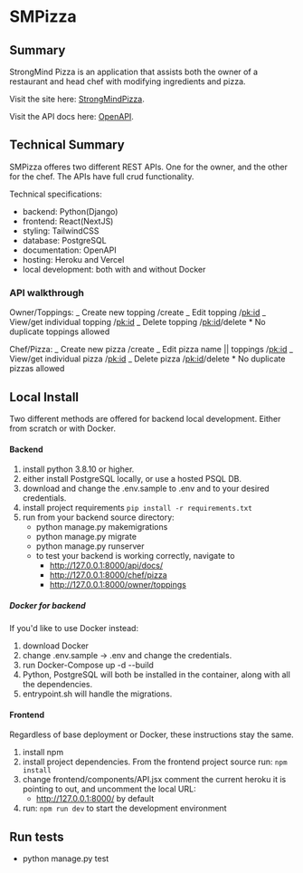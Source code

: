 # SMPizza

## Summary

StrongMind Pizza is an application that assists both the owner of a restaurant and head chef with modifying ingredients and pizza.

Visit the site here: [StrongMindPizza](https://strongmindpizza.vercel.app/).

Visit the API docs here: [OpenAPI](https://desolate-inlet-48037.herokuapp.com/api/docs/).

## Technical Summary

SMPizza offeres two different REST APIs. One for the owner, and the other for the chef.
The APIs have full crud functionality.

Technical specifications:

- backend: Python(Django)
- frontend: React(NextJS)
- styling: TailwindCSS
- database: PostgreSQL
- documentation: OpenAPI
- hosting: Heroku and Vercel
- local development: both with and without Docker

### API walkthrough

Owner/Toppings:
_ Create new topping /create
_ Edit topping /<pk:id>
_ View/get individual topping /<pk:id>
_ Delete topping /<pk:id>/delete \* No duplicate toppings allowed

Chef/Pizza:
_ Create new pizza /create
_ Edit pizza name || toppings /<pk:id>
_ View/get individual pizza /<pk:id>
_ Delete pizza /<pk:id>/delete \* No duplicate pizzas allowed

## Local Install

Two different methods are offered for backend local development. Either from scratch or with Docker.

#### Backend

1. install python 3.8.10 or higher.
2. either install PostgreSQL locally, or use a hosted PSQL DB.
3. download and change the .env.sample to .env and to your desired credentials.
4. install project requirements `pip install -r requirements.txt`
5. run from your backend source directory:
   - python manage.py makemigrations
   - python manage.py migrate
   - python manage.py runserver
   - to test your backend is working correctly, navigate to
     - http://127.0.0.1:8000/api/docs/
     - http://127.0.0.1:8000/chef/pizza
     - http://127.0.0.1:8000/owner/toppings

##### Docker for backend

If you'd like to use Docker instead:

1. download Docker
2. change .env.sample -> .env and change the credentials.
3. run Docker-Compose up -d --build
4. Python, PostgreSQL will both be installed in the container, along with all the dependencies.
5. entrypoint.sh will handle the migrations.

#### Frontend

Regardless of base deployment or Docker, these instructions stay the same.

1. install npm
2. install project dependencies. From the frontend project source run: `npm install`
3. change frontend/components/API.jsx comment the current heroku it is pointing to out, and uncomment the local URL:
   - http://127.0.0.1:8000/ by default
4. run: `npm run dev` to start the development environment

## Run tests

- python manage.py test
